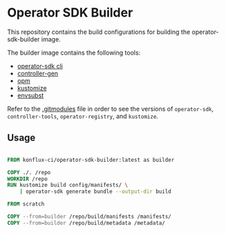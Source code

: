 # Operator SDK Builder

This repository contains the build configurations for building
the operator-sdk-builder image.

The builder image contains the following tools:

- [operator-sdk cli](https://sdk.operatorframework.io/docs/installation/)
- [controller-gen](https://github.com/kubernetes-sigs/controller-tools)
- [opm](https://github.com/operator-framework/operator-registry)
- [kustomize](https://kustomize.io/)
- [envsubst](https://www.gnu.org/software/gettext/manual/html_node/envsubst-Invocation.html)

Refer to the [.gitmodules](.gitmodules) file in order
to see the versions of `operator-sdk`, `controller-tools`, `operator-registry`, and `kustomize`.

## Usage

```dockerfile

FROM konflux-ci/operator-sdk-builder:latest as builder

COPY ./. /repo
WORKDIR /repo
RUN kustomize build config/manifests/ \
    | operator-sdk generate bundle --output-dir build

FROM scratch

COPY --from=builder /repo/build/manifests /manifests/
COPY --from=builder /repo/build/metadata /metadata/
```

